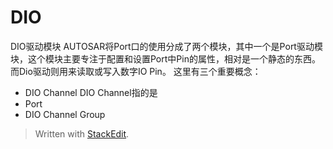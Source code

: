 # DIO
DIO驱动模块
AUTOSAR将Port口的使用分成了两个模块，其中一个是Port驱动模块，这个模块主要专注于配置和设置Port中Pin的属性，相对是一个静态的东西。而Dio驱动则用来读取或写入数字IO Pin。
这里有三个重要概念：
- DIO Channel
DIO Channel指的是
- Port
- DIO Channel Group



> Written with [StackEdit](https://stackedit.io/).
<!--stackedit_data:
eyJoaXN0b3J5IjpbLTExNzMzNDk3MjYsODI5MTA5MTRdfQ==
-->
